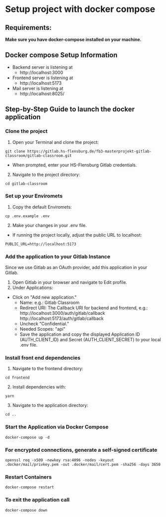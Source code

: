 # Setup project with docker compose
## Requirements:
**Make sure you have docker-compose installed on your machine.**

## Docker compose Setup Information

* Backend server is listening at
    * http://localhost:3000
* Frontend server is listening at
    * http://localhost:5173
* Mail server is listening at
    * http://localhost:8025/

## Step-by-Step Guide to launch the docker application

### Clone the project
1. Open your Terminal and clone the project:
```
git clone https://gitlab.hs-flensburg.de/fb3-masterprojekt-gitlab-classroom/gitlab-classroom.git
```
* When prompted, enter your HS-Flensburg Gitlab credentials.
2. Navigate to the project directory:
```
cd gitlab-classroom
```

### Set up your Enviromets
1. Copy the default Enviromets:
```
cp .env.example .env
```
2. Make your changes in your .env file.
* If running the project locally, adjust the public URL to localhost:
```
PUBLIC_URL=http://localhost:5173
```

### Add the application to your Gitlab Instance
Since we use Gitlab as an OAuth provider, add this application in your Gitlab.
1. Open Gitlab in your browser and navigate to Edit profile.
2. Under Applications:
* Click on "Add new application."
    * Name: e.g.: Gitlab Classroom
    * Redirect URI: The Callback URI for backend and frontend, e.g.:
      http://localhost:3000/auth/gitlab/callback
      http://localhost:5173/auth/gitlab/callback
    * Uncheck "Confidential."
    * Needed Scopes: "api"
    * Save the application and copy the displayed Application ID (AUTH_CLIENT_ID) and Secret (AUTH_CLIENT_SECRET) to your local .env file.

### Install front end dependencies
1. Navigate to the frontend directory:
```
cd frontend
```
2. Install dependencies with:
```
yarn
```
3. Navigate to the application directory:
```
cd ..
```

### Start the Application via Docker Compose
```
docker-compose up -d
```
### For encrypted connections, generate a self-signed certificate
```
openssl req -x509 -newkey rsa:4096 -nodes -keyout .docker/mail/privkey.pem -out .docker/mail/cert.pem -sha256 -days 3650
```

### Restart Containers
```
docker-compose restart
```

### To exit the application call
```
docker-compose down
```
